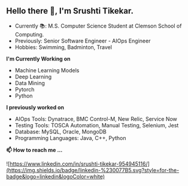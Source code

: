 ## Hello there 👋, I'm Srushti Tikekar.

- Currently :books:: M.S. Computer Science Student at Clemson School of Computing.
- Previously: Senior Software Engineer - AIOps Engineer
- Hobbies: Swimming, Badminton, Travel


**I'm Currently Working on**

- Machine Learning Models
- Deep Learning
- Data Mining
- Pytorch
- Python
  
**I previously worked on**
- AIOps Tools: Dynatrace, BMC Control-M, New Relic, Service Now
- Testing Tools: TOSCA Automation, Manual Testing, Selenium, Jest
- Database: MySQL, Oracle, MongoDB
- Programming Languages: Java, C++, Python

  

**📫 How to reach me ...**

![https://www.linkedin.com/in/srushti-tikekar-954945116/](https://img.shields.io/badge/linkedin-%230077B5.svg?style=for-the-badge&logo=linkedin&logoColor=white)


<!---
srushtitikekar/srushtitikekar is a ✨ special ✨ repository because its `README.md` (this file) appears on your GitHub profile.
You can click the Preview link to take a look at your changes.
--->
